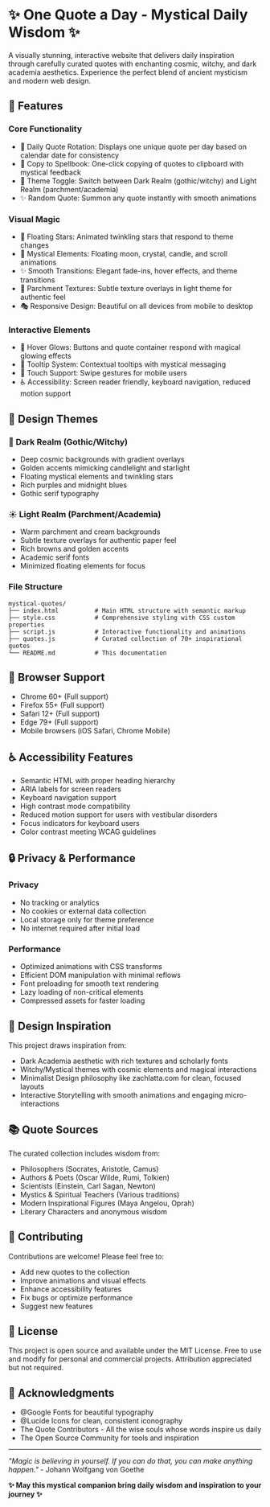 # ✨ One Quote a Day - Mystical Daily Wisdom ✨

A visually stunning, interactive website that delivers daily inspiration through carefully curated quotes with enchanting cosmic, witchy, and dark academia aesthetics. Experience the perfect blend of ancient mysticism and modern web design.

## 🌟 Features

### Core Functionality
- 📅 Daily Quote Rotation: Displays one unique quote per day based on calendar date for consistency
- 🔮 Copy to Spellbook: One-click copying of quotes to clipboard with mystical feedback
- 🌙 Theme Toggle: Switch between Dark Realm (gothic/witchy) and Light Realm (parchment/academia)
- ✨ Random Quote: Summon any quote instantly with smooth animations

### Visual Magic
- 🌌 Floating Stars: Animated twinkling stars that respond to theme changes
- 🔮 Mystical Elements: Floating moon, crystal, candle, and scroll animations
- ✨ Smooth Transitions: Elegant fade-ins, hover effects, and theme transitions
- 📜 Parchment Textures: Subtle texture overlays in light theme for authentic feel
- 🎭 Responsive Design: Beautiful on all devices from mobile to desktop

### Interactive Elements
- 💫 Hover Glows: Buttons and quote container respond with magical glowing effects
- 🌟 Tooltip System: Contextual tooltips with mystical messaging
- 📱 Touch Support: Swipe gestures for mobile users
- ♿ Accessibility: Screen reader friendly, keyboard navigation, reduced motion support

## 🎨 Design Themes

### 🌙 Dark Realm (Gothic/Witchy)
- Deep cosmic backgrounds with gradient overlays
- Golden accents mimicking candlelight and starlight
- Floating mystical elements and twinkling stars
- Rich purples and midnight blues
- Gothic serif typography

### ☀️ Light Realm (Parchment/Academia)
- Warm parchment and cream backgrounds
- Subtle texture overlays for authentic paper feel
- Rich browns and golden accents
- Academic serif fonts
- Minimized floating elements for focus

### File Structure
```
mystical-quotes/
├── index.html          # Main HTML structure with semantic markup
├── style.css           # Comprehensive styling with CSS custom properties
├── script.js           # Interactive functionality and animations
├── quotes.js           # Curated collection of 70+ inspirational quotes
└── README.md           # This documentation
```

## 📱 Browser Support

- Chrome 60+ (Full support)
- Firefox 55+ (Full support)
- Safari 12+ (Full support)
- Edge 79+ (Full support)
- Mobile browsers (iOS Safari, Chrome Mobile)

## ♿ Accessibility Features

- Semantic HTML with proper heading hierarchy
- ARIA labels for screen readers
- Keyboard navigation support
- High contrast mode compatibility
- Reduced motion support for users with vestibular disorders
- Focus indicators for keyboard users
- Color contrast meeting WCAG guidelines

## 🔒 Privacy & Performance

### Privacy
- No tracking or analytics
- No cookies or external data collection
- Local storage only for theme preference
- No internet required after initial load

### Performance
- Optimized animations with CSS transforms
- Efficient DOM manipulation with minimal reflows
- Font preloading for smooth text rendering
- Lazy loading of non-critical elements 
- Compressed assets for faster loading

## 🎨 Design Inspiration

This project draws inspiration from:
- Dark Academia aesthetic with rich textures and scholarly fonts
- Witchy/Mystical themes with cosmic elements and magical interactions
- Minimalist Design philosophy like zachlatta.com for clean, focused layouts
- Interactive Storytelling with smooth animations and engaging micro-interactions

## 📚 Quote Sources

The curated collection includes wisdom from:
- Philosophers (Socrates, Aristotle, Camus)
- Authors & Poets (Oscar Wilde, Rumi, Tolkien)
- Scientists (Einstein, Carl Sagan, Newton)
- Mystics & Spiritual Teachers (Various traditions)
- Modern Inspirational Figures (Maya Angelou, Oprah)
- Literary Characters and anonymous wisdom

## 🤝 Contributing

Contributions are welcome! Please feel free to:
- Add new quotes to the collection
- Improve animations and visual effects
- Enhance accessibility features
- Fix bugs or optimize performance
- Suggest new features

## 📜 License

This project is open source and available under the MIT License. Free to use and modify for personal and commercial projects. Attribution appreciated but not required.

## 🙏 Acknowledgments

- @Google Fonts for beautiful typography
- @Lucide Icons for clean, consistent iconography
- The Quote Contributors - All the wise souls whose words inspire us daily
- The Open Source Community for tools and inspiration

---

*"Magic is believing in yourself. If you can do that, you can make anything happen."* - Johann Wolfgang von Goethe

**✨ May this mystical companion bring daily wisdom and inspiration to your journey ✨**
